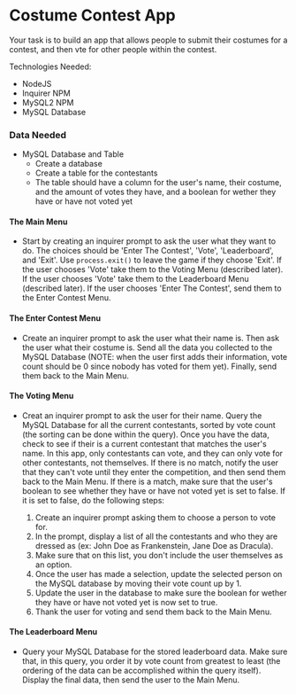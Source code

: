 # Costume Contest App

Your task is to build an app that allows people to submit their costumes for a contest, and then vte for other people within the contest.

Technologies Needed:
* NodeJS
* Inquirer NPM
* MySQL2 NPM
* MySQL Database

### Data Needed

- MySQL Database and Table
  - Create a database
  - Create a table for the contestants
  - The table should have a column for the user's name, their costume, and the amount of votes they have, and a boolean for wether they have or have not voted yet

#### The Main Menu

- Start by creating an inquirer prompt to ask the user what they want to do. The choices should be 'Enter The Contest', 'Vote', 'Leaderboard', and 'Exit'. Use `process.exit()` to leave the game if they choose 'Exit'. If the user chooses 'Vote' take them to the Voting Menu (described later). If the user chooses 'Vote' take them to the Leaderboard Menu (described later). If the user chooses 'Enter The Contest', send them to the Enter Contest Menu.

#### The Enter Contest Menu

- Create an inquirer prompt to ask the user what their name is. Then ask the user what their costume is. Send all the data you collected to the MySQL Database (NOTE: when the user first adds their information, vote count should be 0 since nobody has voted for them yet). Finally, send them back to the Main Menu.

#### The Voting Menu

- Creat an inquirer prompt to ask the user for their name. Query the MySQL Database for all the current contestants, sorted by vote count (the sorting can be done within the query). Once you have the data, check to see if their is a current contestant that matches the user's name. In this app, only contestants can vote, and they can only vote for other contestants, not themselves. If there is no match, notify the user that they can't vote until they enter the competition, and then send them back to the Main Menu. If there is a match, make sure that the user's boolean to see whether they have or have not voted yet is set to false. If it is set to false, do the following steps:

  1. Create an inquirer prompt asking them to choose a person to vote for. 
  2. In the prompt, display a list of all the contestants and who they are dressed as (ex: John Doe as Frankenstein, Jane Doe as Dracula). 
  3. Make sure that on this list, you don't include the user themselves as an option. 
  4. Once the user has made a selection, update the selected person on the MySQL database by moving their vote count up by 1. 
  5. Update the user in the database to make sure the boolean for wether they have or have not voted yet is now set to true.
  6. Thank the user for voting and send them back to the Main Menu.

#### The Leaderboard Menu

- Query your MySQL Database for the stored leaderboard data. Make sure that, in this query, you order it by vote count from greatest to least (the ordering of the data can be accomplished within the query itself). Display the final data, then send the user to the Main Menu.
